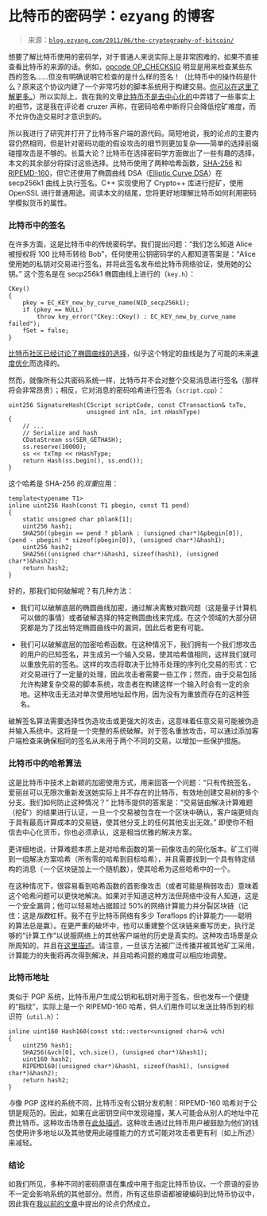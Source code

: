 <!--yml

类别：未分类

日期：2024-07-01 18:17:46

-->

# 比特币的密码学：ezyang 的博客

> 来源：[`blog.ezyang.com/2011/06/the-cryptography-of-bitcoin/`](http://blog.ezyang.com/2011/06/the-cryptography-of-bitcoin/)

想要了解比特币使用的密码学，对于普通人来说实际上是非常困难的，如果不直接查看比特币的来源的话。例如，[opcode OP_CHECKSIG](https://en.bitcoin.it/wiki/OP_CHECKSIG) 明显是用来检查某些东西的签名……但没有明确说明它检查的是什么样的签名！（比特币中的操作码是什么？原来这个协议内建了一个非常巧妙的脚本系统用于构建交易。[你可以在这里了解更多。](https://en.bitcoin.it/wiki/Script)）所以实际上，我在我的文章[比特币不是去中心化的](http://blog.ezyang.com/2011/06/bitcoin-is-not-decentralized/)中弄错了一些事实上的细节，这是我在评论者 cruzer 声称，在密码哈希中断将只会降低挖矿难度，而不允许伪造交易时才意识到的。

所以我进行了研究并打开了比特币客户端的源代码。简短地说，我的论点的主要内容仍然相同，但是针对密码功能的假设攻击的细节则更加复杂——简单的选择前缀碰撞攻击是不够的。长篇大论？比特币在选择密码学方面做出了一些有趣的选择，本文的其余部分将探讨这些选择。比特币使用了两种哈希函数，[SHA-256](http://en.wikipedia.org/wiki/SHA-2) 和 [RIPEMD-160](http://en.wikipedia.org/wiki/RIPEMD)，但它还使用了椭圆曲线 DSA（[Elliptic Curve DSA](http://en.wikipedia.org/wiki/Elliptic_Curve_DSA)）在 secp256k1 曲线上执行签名。C++ 实现使用了 Crypto++ 库进行挖矿，使用 OpenSSL 进行普通用途。阅读本文的结尾，您将更好地理解比特币如何利用密码学模拟货币的属性。

### 比特币中的签名

在许多方面，这是比特币中的传统密码学。我们提出问题：“我们怎么知道 Alice 被授权将 100 比特币转给 Bob”，任何使用公钥密码学的人都知道答案是：“Alice 使用她的私钥对交易进行签名，并将此签名发布给比特币网络验证，使用她的公钥。” 这个签名是在 secp256k1 椭圆曲线上进行的（`key.h`）：

```
CKey()
{
    pkey = EC_KEY_new_by_curve_name(NID_secp256k1);
    if (pkey == NULL)
        throw key_error("CKey::CKey() : EC_KEY_new_by_curve_name failed");
    fSet = false;
}

```

[比特币社区已经讨论了椭圆曲线的选择](http://forum.bitcoin.org/?topic=2699.0)，似乎这个特定的曲线是为了可能的未来[速度优化](http://forum.bitcoin.org/index.php?topic=3238.0)而选择的。

然而，就像所有公共密码系统一样，比特币并不会对整个交易消息进行签名（那样将会非常昂贵）；相反，它对消息的密码哈希进行签名（`script.cpp`）：

```
uint256 SignatureHash(CScript scriptCode, const CTransaction& txTo,
                      unsigned int nIn, int nHashType)
{
    // ...
    // Serialize and hash
    CDataStream ss(SER_GETHASH);
    ss.reserve(10000);
    ss << txTmp << nHashType;
    return Hash(ss.begin(), ss.end());
}

```

这个哈希是 SHA-256 的*双重*应用：

```
template<typename T1>
inline uint256 Hash(const T1 pbegin, const T1 pend)
{
    static unsigned char pblank[1];
    uint256 hash1;
    SHA256((pbegin == pend ? pblank : (unsigned char*)&pbegin[0]), (pend - pbegin) * sizeof(pbegin[0]), (unsigned char*)&hash1);
    uint256 hash2;
    SHA256((unsigned char*)&hash1, sizeof(hash1), (unsigned char*)&hash2);
    return hash2;
}

```

好的，那我们如何破解呢？有几种方法：

+   我们可以破解底层的椭圆曲线加密，通过解决离散对数问题（这是量子计算机可以做的事情）或者破解选择的特定椭圆曲线来完成。在这个领域的大部分研究都是为了找出特定椭圆曲线中的漏洞，因此后者更有可能。

+   我们可以破解底层的加密哈希函数。在这种情况下，我们拥有一个我们想攻击的用户的已知签名，并生成另一个输入交易，使其哈希值相同，这样我们就可以重放先前的签名。这样的攻击将取决于比特币处理的序列化交易的形式：它对交易进行了一定量的处理，因此攻击者需要一些工作；然而，由于交易包括允许构建复杂交易的脚本系统，攻击者在构建这样一个输入时会有一定的余地。这种攻击无法对单次使用地址起作用，因为没有为重放而存在的这种签名。

破解签名算法需要选择性伪造攻击或更强大的攻击，这意味着任意交易可能被伪造并输入系统中。这将是一个完整的系统破解。对于签名重放攻击，可以通过添加客户端检查来确保相同的签名从未用于两个不同的交易，以增加一些保护措施。

### 比特币中的哈希算法

这是比特币中技术上新颖的加密使用方式，用来回答一个问题：“只有传统签名，爱丽丝可以无限次重新发送她实际上并不存在的比特币，有效地创建交易树的多个分支。我们如何防止这种情况？” 比特币提供的答案是：“交易链由解决计算难题（挖矿）的结果进行认证，一旦一个交易被包含在一个区块中确认，客户端更倾向于具有最高计算成本的交易链，使其他分支上的任何其他支出无效。” 即使你不相信去中心化货币，你也必须承认，这是相当优雅的解决方案。

更详细地说，计算难题本质上是对哈希函数的第一前像攻击的简化版本。矿工们得到一组解决方案哈希（所有零的哈希到目标哈希），并且需要找到一个具有特定结构的消息（一个区块链加上一个随机数），使其哈希为这些哈希中的一个。

在这种情况下，很容易看到哈希函数的首影像攻击（或者可能是稍弱攻击）意味着这个哈希问题可以更快地解决。如果对手知道这种方法但网络中没有人知道，这是一个安全漏洞；他可以轻易地占据超过 50%的网络计算能力并分裂区块链（记住：这是*指数*杠杆。我不在乎比特币网络有多少 Teraflops 的计算能力——聪明的算法总是赢）。在更严重的破坏中，他可以重建整个区块链来重写历史，执行足够的“计算工作”以说服网络上的其他客户端他的历史是真实的。这种攻击场景是众所周知的，并且在[这里描述](https://en.bitcoin.it/wiki/Weaknesses#Attacker_has_a_lot_of_computing_power)。请注意，一旦该方法被广泛传播并被其他矿工采用，计算能力的失衡将再次得到解决，并且哈希问题的难度可以相应地调整。

### 比特币地址

类似于 PGP 系统，比特币用户生成公钥和私钥对用于签名，但也发布一个便捷的“指纹”，实际上是一个 RIPEMD-160 哈希，供人们用作可以发送比特币到的标识符（`util.h`）：

```
inline uint160 Hash160(const std::vector<unsigned char>& vch)
{
    uint256 hash1;
    SHA256(&vch[0], vch.size(), (unsigned char*)&hash1);
    uint160 hash2;
    RIPEMD160((unsigned char*)&hash1, sizeof(hash1), (unsigned char*)&hash2);
    return hash2;
}

```

*与*像 PGP 这样的系统不同，比特币没有公钥分发机制：RIPEMD-160 哈希对于公钥是规范的。因此，如果在此密钥空间中发现碰撞，某人可能会从别人的地址中花费比特币。这种攻击场景在[此处描述](https://en.bitcoin.it/wiki/Address)。这种攻击通过比特币用户被鼓励为他们的钱包使用许多地址以及其他使用此碰撞能力的方式可能对攻击者更有利（如上所述）来减轻。

### 结论

如我们所见，多种不同的密码原语在集成中用于指定比特币协议。一个原语的妥协不一定会影响系统的其他部分。然而，所有这些原语都被硬编码到比特币协议中，因此我在[我以前的文章](http://blog.ezyang.com/2011/06/bitcoin-is-not-decentralized/)中提出的论点仍然成立。
